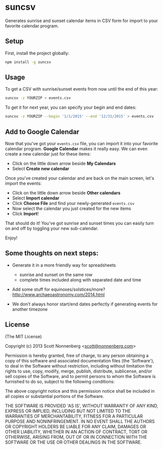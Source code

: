 # suncsv

Generates sunrise and sunset calendar items in CSV form for import to your favorite calendar program.

## Setup

First, install the project globally:

```bash
npm install -g suncsv
```

## Usage

To get a CSV with sunrise/sunset events from now until the end of this year:

```bash
suncsv -z YOURZIP > events.csv
```

To get it for next year, you can specify your begin and end dates:

```bash
suncsv -z YOURZIP --begin '1/1/2015' --end '12/31/2015' > events.csv
```

## Add to Google Calendar

Now that you've got your `events.csv` file, you can import it into your favorite calendar program. __Google Calendar__ makes it really easy. We can even create a new calendar just for these items:

* Click on the little down arrow beside __My Calendars__
* Select __Create new calendar__

Once you've created your calendar and are back on the main screen, let's import the events:

* Click on the little down arrow beside __Other calendars__
* Select __Import calendar__
* Click __Choose File__ and find your newly-generated `events.csv`
* Now select the calendar you just created for the new items
* Click __Import__!

That should do it! You've got sunrise and sunset times you can easily turn on and off by toggling your new sub-calendar.

Enjoy!

## Some thoughts on next steps:

* Generate it in a more friendly way for spreadsheets

  * sunrise and sunset on the same row
  * complete times included along with separated date and time

* Add some stuff for equinoxes/solstices/more? http://www.archaeoastronomy.com/2014.html
* We don't always honor start/end dates perfectly if generating events for another timezone

## License

(The MIT License)

Copyright (c) 2013 Scott Nonnenberg &lt;scott@nonnenberg.com&gt;

Permission is hereby granted, free of charge, to any person obtaining
a copy of this software and associated documentation files (the
'Software'), to deal in the Software without restriction, including
without limitation the rights to use, copy, modify, merge, publish,
distribute, sublicense, and/or sell copies of the Software, and to
permit persons to whom the Software is furnished to do so, subject to
the following conditions:

The above copyright notice and this permission notice shall be
included in all copies or substantial portions of the Software.

THE SOFTWARE IS PROVIDED 'AS IS', WITHOUT WARRANTY OF ANY KIND,
EXPRESS OR IMPLIED, INCLUDING BUT NOT LIMITED TO THE WARRANTIES OF
MERCHANTABILITY, FITNESS FOR A PARTICULAR PURPOSE AND NONINFRINGEMENT.
IN NO EVENT SHALL THE AUTHORS OR COPYRIGHT HOLDERS BE LIABLE FOR ANY
CLAIM, DAMAGES OR OTHER LIABILITY, WHETHER IN AN ACTION OF CONTRACT,
TORT OR OTHERWISE, ARISING FROM, OUT OF OR IN CONNECTION WITH THE
SOFTWARE OR THE USE OR OTHER DEALINGS IN THE SOFTWARE.
